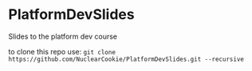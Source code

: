 # PlatformDevSlides
Slides to the platform dev course

to clone this repo use:
    `git clone https://github.com/NuclearCookie/PlatformDevSlides.git --recursive`
